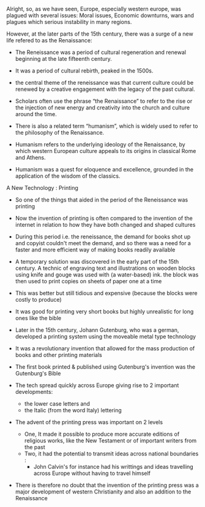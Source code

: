 Alright, so, as we have seen, Europe, especially western europe, was plagued with several issues:
Moral issues, Economic downturns, wars and plagues which serious instability in many regions.

However, at the later parts of the 15th century, there was a surge of a new life refered to as the Renaissance:

- The Reneissance was a period of cultural regeneration and renewal beginning at the late fifteenth century.

- It was a period of cultural rebirth, peaked in the 1500s.

- the central theme of the reneissance was that current culture could be renewed by a creative engagement with the legacy of the past cultural.

* Scholars often use the phrase “the Renaissance” to refer to the rise or the injection of new energy and creativity into the church and culture around the time.

* There is also a related term “humanism”, which is widely used to refer to the philosophy of the Renaissance.

* Humanism refers to the underlying ideology of the Renaissance, by which western European culture appeals to its origins in classical Rome and Athens.

* Humanism was a quest for eloquence and excellence, grounded in the application of the wisdom of the classics.

A New Technology : Printing

- So one of the things that aided in the period of the Reneissance was printing

- Now the invention of printing is often compared to the invention of the internet in relation to how they have both changed and shaped cultures

- During this period i.e. the reneissance, the demand for books shot up and copyist couldn't meet the demand, and so there was a need for a faster and more efficient way of making books readily available

- A temporary solution was discovered in the early part of the 15th century. A technic of engraving text and illustrations on wooden blocks using knife and gouge was used with (a water-based) ink. the block was then used to print copies on sheets of paper one at a time

* This was better but still tidious and expensive (because the blocks were costly to produce)

* It was good for printing very short books but highly unrealistic for long ones like the bible

* Later in the 15th century, Johann Gutenburg, who was a german, developed a printing system using the moveable metal type technology

* It was a revolutionary invention that allowed for the mass production of books and other printing materials

* The first book printed & published using Gutenburg's invention was the Gutenburg's Bible

* The tech spread quickly across Europe giving rise to 2 important developments:

  - the lower case letters and
  - the Italic (from the word Italy) lettering

* The advent of the printing press was important on 2 levels

  - One, It made it possible to produce more accurate editions of religious works, like the New Testament or of important writers from the past
  - Two, it had the potential to transmit ideas across national boundaries :
    - John Calvin's for instance had his writtings and ideas travelling across Europe without having to travel himself

* There is therefore no doubt that the invention of the printing press was a major development of western Christianity and also an addition to the Renaissance